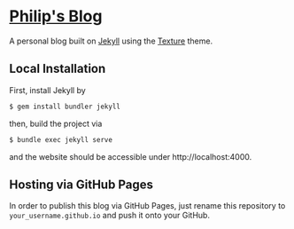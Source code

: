 # [Philip's Blog](http://pcjordan.github.io)

A personal blog built on [Jekyll](https://jekyllrb.com/) using the [Texture](https://github.com/thelehhman/texture) theme.

## Local Installation

First, install Jekyll by

```bash
$ gem install bundler jekyll
```

then, build the project via

```bash
$ bundle exec jekyll serve
```

and the website should be accessible under http://localhost:4000.

## Hosting via GitHub Pages

In order to publish this blog via GitHub Pages, just rename this repository to `your_username.github.io` and push it onto your GitHub.
